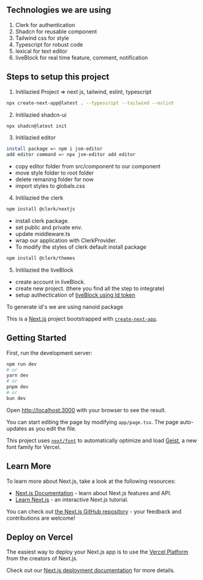 ## Technologies we are using

1. Clerk for authentication
2. Shadcn for reusable component
3. Tailwind css for style
4. Typescript for robust code
5. lexical for text editor
6. liveBlock for real time feature, comment, notification

## Steps to setup this project

1. Initilazied Project => next js, tailwind, eslint, typescript

```bash
npx create-next-app@latest . --typescript --tailwind --eslint
```

2. Initilazied shadcn-ui

```bash
npx shadcn@latest init
```

3. Initilazied editor

```bash
install package => npm i jsm-editor
add editor command => npx jsm-editor add editor
```

- copy editor folder from src/component to our component
- move style folder to root folder
- delete remaning folder for now
- import styles to globals.css

4. Initilazied the clerk

```bash
npm install @clerk/nextjs
```

- install clerk package.
- set public and private env.
- update middleware.ts
- wrap our application with ClerkProvider.
- To modify the styles of clerk default install package

```bash
npm install @clerk/themes
```

5. Initilazied the liveBlock

- create account in liveBlock.
- create new project. (there you find all the step to integrate)
- setup authectication of [liveBlock using Id token](https://liveblocks.io/docs/authentication/id-token/nextjs)

To generate id's we are using nanoid package

This is a [Next.js](https://nextjs.org) project bootstrapped with [`create-next-app`](https://nextjs.org/docs/app/api-reference/cli/create-next-app).

## Getting Started

First, run the development server:

```bash
npm run dev
# or
yarn dev
# or
pnpm dev
# or
bun dev
```

Open [http://localhost:3000](http://localhost:3000) with your browser to see the result.

You can start editing the page by modifying `app/page.tsx`. The page auto-updates as you edit the file.

This project uses [`next/font`](https://nextjs.org/docs/app/building-your-application/optimizing/fonts) to automatically optimize and load [Geist](https://vercel.com/font), a new font family for Vercel.

## Learn More

To learn more about Next.js, take a look at the following resources:

- [Next.js Documentation](https://nextjs.org/docs) - learn about Next.js features and API.
- [Learn Next.js](https://nextjs.org/learn) - an interactive Next.js tutorial.

You can check out [the Next.js GitHub repository](https://github.com/vercel/next.js) - your feedback and contributions are welcome!

## Deploy on Vercel

The easiest way to deploy your Next.js app is to use the [Vercel Platform](https://vercel.com/new?utm_medium=default-template&filter=next.js&utm_source=create-next-app&utm_campaign=create-next-app-readme) from the creators of Next.js.

Check out our [Next.js deployment documentation](https://nextjs.org/docs/app/building-your-application/deploying) for more details.
